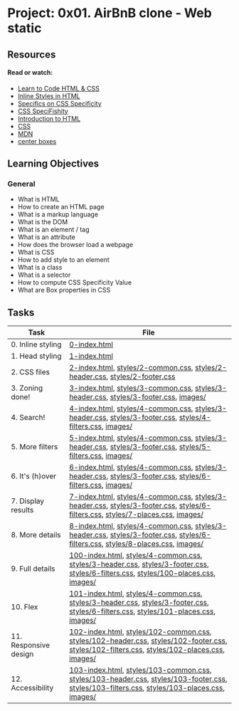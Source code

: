 # Project: 0x01. AirBnB clone - Web static

## Resources

#### Read or watch:

* [Learn to Code HTML & CSS](https://intranet.alxswe.com/rltoken/T9KyiA6_Tm3Ny6oTn08S-A)
* [Inline Styles in HTML](https://intranet.alxswe.com/rltoken/7NdYbImFNofpB_FXXn3otg)
* [Specifics on CSS Specificity](https://intranet.alxswe.com/rltoken/z_OTPFCjmhXJJi7KJqBCbQ)
* [CSS SpeciFishity](https://intranet.alxswe.com/rltoken/orI812cozq-yd2769VdM_w)
* [Introduction to HTML](https://intranet.alxswe.com/rltoken/okP4V3RxFXHkEcQo19AnuQ)
* [CSS](https://intranet.alxswe.com/rltoken/Ir8Ka59FO6Z_vJQ-gkSG_w)
* [MDN](https://intranet.alxswe.com/rltoken/BpSXtcWOGH0UT4XLCoQyJg)
* [center boxes](https://intranet.alxswe.com/rltoken/Tlje4XYwyZbUfHkQWGi1WQ)
## Learning Objectives

### General

* What is HTML
* How to create an HTML page
* What is a markup language
* What is the DOM
* What is an element / tag
* What is an attribute
* How does the browser load a webpage
* What is CSS
* How to add style to an element
* What is a class
* What is a selector
* How to compute CSS Specificity Value
* What are Box properties in CSS
## Tasks

| Task | File |
| ---- | ---- |
| 0. Inline styling | [0-index.html](./0-index.html) |
| 1. Head styling | [1-index.html](./1-index.html) |
| 2. CSS files | [2-index.html](./2-index.html), [styles/2-common.css](./styles/2-common.css), [styles/2-header.css](./styles/2-header.css), [styles/2-footer.css](./styles/2-footer.css) |
| 3. Zoning done! | [3-index.html](./3-index.html), [styles/3-common.css](./styles/3-common.css), [styles/3-header.css](./styles/3-header.css), [styles/3-footer.css](./styles/3-footer.css), [images/](./images/) |
| 4. Search! | [4-index.html](./4-index.html), [styles/4-common.css](./styles/4-common.css), [styles/3-header.css](./styles/3-header.css), [styles/3-footer.css](./styles/3-footer.css), [styles/4-filters.css](./styles/4-filters.css), [images/](./images/) |
| 5. More filters | [5-index.html](./5-index.html), [styles/4-common.css](./styles/4-common.css), [styles/3-header.css](./styles/3-header.css), [styles/3-footer.css](./styles/3-footer.css), [styles/5-filters.css](./styles/5-filters.css), [images/](./images/) |
| 6. It's (h)over | [6-index.html](./6-index.html), [styles/4-common.css](./styles/4-common.css), [styles/3-header.css](./styles/3-header.css), [styles/3-footer.css](./styles/3-footer.css), [styles/6-filters.css](./styles/6-filters.css), [images/](./images/) |
| 7. Display results | [7-index.html](./7-index.html), [styles/4-common.css](./styles/4-common.css), [styles/3-header.css](./styles/3-header.css), [styles/3-footer.css](./styles/3-footer.css), [styles/6-filters.css](./styles/6-filters.css), [styles/7-places.css](./styles/7-places.css), [images/](./images/) |
| 8. More details | [8-index.html](./8-index.html), [styles/4-common.css](./styles/4-common.css), [styles/3-header.css](./styles/3-header.css), [styles/3-footer.css](./styles/3-footer.css), [styles/6-filters.css](./styles/6-filters.css), [styles/8-places.css](./styles/8-places.css), [images/](./images/) |
| 9. Full details | [100-index.html](./100-index.html), [styles/4-common.css](./styles/4-common.css), [styles/3-header.css](./styles/3-header.css), [styles/3-footer.css](./styles/3-footer.css), [styles/6-filters.css](./styles/6-filters.css), [styles/100-places.css](./styles/100-places.css), [images/](./images/) |
| 10. Flex | [101-index.html](./101-index.html), [styles/4-common.css](./styles/4-common.css), [styles/3-header.css](./styles/3-header.css), [styles/3-footer.css](./styles/3-footer.css), [styles/6-filters.css](./styles/6-filters.css), [styles/101-places.css](./styles/101-places.css), [images/](./images/) |
| 11. Responsive design | [102-index.html](./102-index.html), [styles/102-common.css](./styles/102-common.css), [styles/102-header.css](./styles/102-header.css), [styles/102-footer.css](./styles/102-footer.css), [styles/102-filters.css](./styles/102-filters.css), [styles/102-places.css](./styles/102-places.css), [images/](./images/) |
| 12. Accessibility | [103-index.html](./103-index.html), [styles/103-common.css](./styles/103-common.css), [styles/103-header.css](./styles/103-header.css), [styles/103-footer.css](./styles/103-footer.css), [styles/103-filters.css](./styles/103-filters.css), [styles/103-places.css](./styles/103-places.css), [images/](./images/) |
